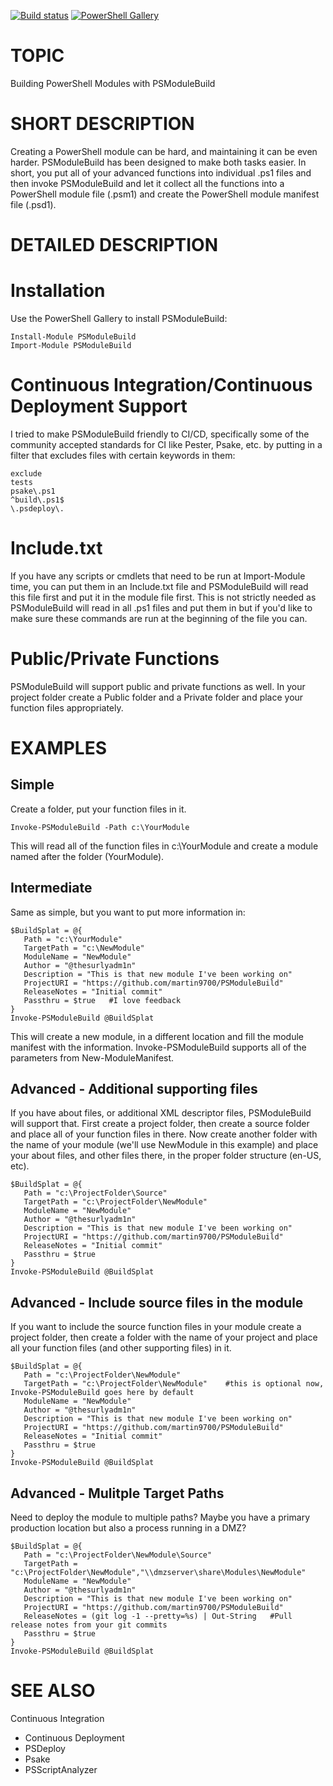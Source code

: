 [![Build status](https://ci.appveyor.com/api/projects/status/7w0yl0tn1ut71cek?svg=true)](https://ci.appveyor.com/project/MartinPugh/psmodulebuild) [![PowerShell Gallery](https://img.shields.io/powershellgallery/dt/ACMESharp.svg?style=plastic)](https://www.powershellgallery.com/packages/PSModuleBuild)

# TOPIC

Building PowerShell Modules with PSModuleBuild

# SHORT DESCRIPTION
Creating a PowerShell module can be hard, and maintaining it can be even harder.  PSModuleBuild has been designed to make both tasks easier.  In short, you put all of your advanced functions into individual .ps1 files and then invoke PSModuleBuild and let it collect all the functions into a PowerShell module file (.psm1) and create the PowerShell module manifest file (.psd1).
	
# DETAILED DESCRIPTION
	
Installation
============
Use the PowerShell Gallery to install PSModuleBuild:
	
	Install-Module PSModuleBuild
	Import-Module PSModuleBuild
	
	
Continuous Integration/Continuous Deployment Support
====================================================
I tried to make PSModuleBuild friendly to CI/CD, specifically some of the community accepted standards for CI like Pester, Psake, etc. by putting in a filter that excludes files with certain keywords in them:
	
	exclude
	tests
	psake\.ps1
	^build\.ps1$
	\.psdeploy\.
	
	
Include.txt
===========
If you have any scripts or cmdlets that need to be run at Import-Module time, you can put them in an Include.txt file and PSModuleBuild will read this file first and put it in the module file first.  This is not strictly needed as PSModuleBuild will read in all .ps1 files and put them in but if you'd like to make sure these commands are run at the beginning of the file you can.
	
Public/Private Functions
========================
PSModuleBuild will support public and private functions as well.  In your project folder create a Public folder and a Private folder and place your function files appropriately.  
	

# EXAMPLES

Simple
------
Create a folder, put your function files in it.
	
	Invoke-PSModuleBuild -Path c:\YourModule
	
This will read all of the function files in c:\YourModule and create a module named after the folder (YourModule).
	
Intermediate
------------
Same as simple, but you want to put more information in:
	
	$BuildSplat = @{
	   Path = "c:\YourModule"   
	   TargetPath = "c:\NewModule"
	   ModuleName = "NewModule"
	   Author = "@thesurlyadm1n"
	   Description = "This is that new module I've been working on"
	   ProjectURI = "https://github.com/martin9700/PSModuleBuild"
	   ReleaseNotes = "Initial commit"
	   Passthru = $true   #I love feedback
	}
	Invoke-PSModuleBuild @BuildSplat
	
This will create a new module, in a different location and fill the module manifest with the information.  Invoke-PSModuleBuild	supports all of the parameters from New-ModuleManifest.
	
	
Advanced - Additional supporting files
--------------------------------------
If you have about files, or additional XML descriptor files, PSModuleBuild will support that.  First create a project folder, then create a source folder and place all of your function files in there.  Now create another folder with the name of your module (we'll use NewModule in this example) and place your about files, and other files there, in the proper folder structure (en-US, etc).
	
	$BuildSplat = @{
	   Path = "c:\ProjectFolder\Source"   
	   TargetPath = "c:\ProjectFolder\NewModule"
	   ModuleName = "NewModule"
	   Author = "@thesurlyadm1n"
	   Description = "This is that new module I've been working on"
	   ProjectURI = "https://github.com/martin9700/PSModuleBuild"
	   ReleaseNotes = "Initial commit"
	   Passthru = $true
	}
	Invoke-PSModuleBuild @BuildSplat
	
	
Advanced - Include source files in the module
---------------------------------------------
If you want to include the source function files in your module create a project folder, then create a folder with the name of your project and place all your function files (and other supporting files) in it.
	
	$BuildSplat = @{
	   Path = "c:\ProjectFolder\NewModule"   
	   TargetPath = "c:\ProjectFolder\NewModule"    #this is optional now, Invoke-PSModuleBuild goes here by default
	   ModuleName = "NewModule"
	   Author = "@thesurlyadm1n"
	   Description = "This is that new module I've been working on"
	   ProjectURI = "https://github.com/martin9700/PSModuleBuild"
	   ReleaseNotes = "Initial commit"
	   Passthru = $true
	}
	Invoke-PSModuleBuild @BuildSplat
	
	
Advanced - Mulitple Target Paths
--------------------------------
Need to deploy the module to multiple paths?  Maybe you have a primary production location but also a process running in a DMZ?
	
	$BuildSplat = @{
	   Path = "c:\ProjectFolder\NewModule\Source"   
	   TargetPath = "c:\ProjectFolder\NewModule","\\dmzserver\share\Modules\NewModule" 
	   ModuleName = "NewModule"
	   Author = "@thesurlyadm1n"
	   Description = "This is that new module I've been working on"
	   ProjectURI = "https://github.com/martin9700/PSModuleBuild"
	   ReleaseNotes = (git log -1 --pretty=%s) | Out-String   #Pull release notes from your git commits
	   Passthru = $true
	}
	Invoke-PSModuleBuild @BuildSplat


# SEE ALSO

Continuous Integration
- Continuous Deployment
- PSDeploy
- Psake
- PSScriptAnalyzer
	
